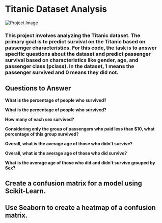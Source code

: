 # Titanic Dataset Analysis
![Project Image](https://github.com/souadkhailia/pandas-on-the-titanic-dataset/blob/main/Titanic.jpg?raw=true)

### This project involves analyzing the Titanic dataset. The primary goal is to predict survival on the Titanic based on passenger characteristics. For this code, the task is to answer specific questions about the dataset and predict passenger survival based on characteristics like gender, age, and passenger class (pclass). In the dataset, 1 means the passenger survived and 0 means they did not.

## Questions to Answer

**What is the percentage of people who survived?**

**What is the percentage of people who survived?**

**How many of each sex survived?**

**Considering only the group of passengers who paid less than $10, what percentage of this group survived?**

**Overall, what is the average age of those who didn't survive?**

**Overall, what is the average age of those who did survive?**

**What is the average age of those who did and didn't survive grouped by Sex?**

## Create a confusion matrix for a model using Scikit-Learn.
## Use Seaborn to create a heatmap of a confusion matrix.
